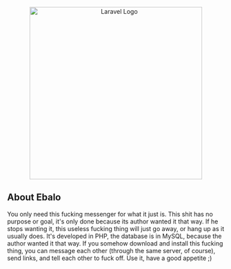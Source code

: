 <p align="center"><a href="https://laravel.com" target="_blank"><img src="https://raw.githubusercontent.com/laravel/art/master/logo-lockup/5%20SVG/2%20CMYK/1%20Full%20Color/laravel-logolockup-cmyk-red.svg" width="400" alt="Laravel Logo"></a></p>



## About Ebalo

You only need this fucking messenger for what it just is. This shit has no purpose or goal, it's only done because its author wanted it that way. If he stops wanting it, this useless fucking thing will just go away, or hang up as it usually does. It's developed in PHP, the database is in MySQL, because the author wanted it that way. If you somehow download and install this fucking thing, you can message each other (through the same server, of course), send links, and tell each other to fuck off. Use it, have a good appetite ;)
